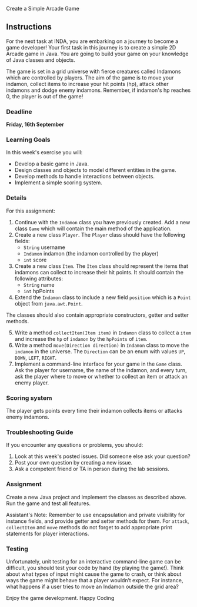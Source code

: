 Create a Simple Arcade Game

## Instructions

For the next task at INDA, you are embarking on a journey to become a game developer! Your first task in this journey is to create a simple 2D Arcade game in Java. You are going to build your game on your knowledge of Java classes and objects. 

The game is set in a grid universe with fierce creatures called Indamons which are controlled by players. The aim of the game is to move your indamon, collect items to increase your hit points (hp), attack other indamons and dodge enemy indamons. Remember, if indamon's hp reaches 0, the player is out of the game!

### Deadline

**Friday, 16th September**

### Learning Goals

In this week's exercise you will:
* Develop a basic game in Java.
* Design classes and objects to model different entities in the game.
* Develop methods to handle interactions between objects.
* Implement a simple scoring system.

### Details

For this assignment:

1. Continue with the `Indamon` class you have previously created. Add a new class `Game` which will contain the main method of the application.
2. Create a new class `Player`. The `Player` class should have the following fields:
    - `String` username 
    - `Indamon` indamon (the indamon controlled by the player)
    -  `int` score
3. Create a new class `Item`. The `Item` class should represent the items that indamons can collect to increase their hit points. It should contain the following attributes:
    - `String` name
    - `int` hpPoints
4. Extend the `Indamon` class to include a new field `position` which is a `Point` object from `java.awt.Point`.

The classes should also contain appropriate constructors, getter and setter methods.

5. Write a method `collectItem(Item item)` in `Indamon` class to collect a `item` and increase the `hp` of `indamon` by the `hpPoints` of `item`.
6. Write a method `move(Direction direction)` in `Indamon` class to move the `indamon` in the universe. The `Direction` can be an enum with values `UP`, `DOWN`, `LEFT`, `RIGHT`.
7. Implement a command-line interface for your game in the `Game` class. Ask the player for username, the name of the indamon, and every turn, ask the player where to move or whether to collect an item or attack an enemy player. 

### Scoring system

The player gets points every time their indamon collects items or attacks enemy indamons.

### Troubleshooting Guide

If you encounter any questions or problems, you should:

1. Look at this week's posted issues. Did someone else ask your question?
2. Post your own question by creating a new issue. 
3. Ask a competent friend or TA in person during the lab sessions.

### Assignment

Create a new Java project and implement the classes as described above. Run the game and test all features. 

Assistant's Note: Remember to use encapsulation and private visibility for instance fields, and provide getter and setter methods for them. For `attack`, `collectItem` and `move` methods do not forget to add appropriate print statements for player interactions.

### Testing

Unfortunately, unit testing for an interactive command-line game can be difficult, you should test your code by hand (by playing the game!). Think about what types of input might cause the game to crash, or think about ways the game might behave that a player wouldn’t expect. For instance, what happens if a user tries to move an Indamon outside the grid area?

Enjoy the game development. Happy Coding